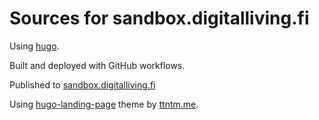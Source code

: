 # Sources for sandbox.digitalliving.fi

Using [hugo](https://gohugo.io).

Built and deployed with GitHub workflows.

Published to [sandbox.digitalliving.fi](sandbox.digitalliving.fi)

Using [hugo-landing-page](https://github.com/ttntm/hugo-landing-page) theme by [ttntm.me](https://ttntm.me).

